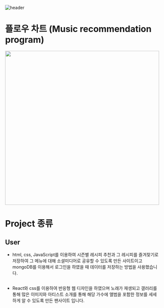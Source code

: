 ![header](https://capsule-render.vercel.app/api?type=waving&&&color=0:00BCF2,100:2158A8&height=250&width=867.2&section=header&text=Personal%20Projectgather&fontSize=45&fontAlignY=45&fontColor=skyblue)

# 플로우 차트 (Music recommendation program)
<img src = "https://github.com/user-attachments/assets/aaf18104-701e-49ba-992b-5200dee76f5d" width="500px" height="500px">

# Project 종류
## User
- html, css, JavaScript를 이용하여 시즌별 레시피 추천과 그 레시피를 즐겨찾기로 저장하여 그 메뉴에 대해 소셜미디어로 공유할 수 있도록 만든 사이트이고
  mongoDB를 이용해서 로그인을 하였을 때 데이터를 저장하는 방법을 사용했습니다.

##
- React와 css를 이용하여 반응형 웹 디자인을 하였으며 노래가 재생되고 갤러리를 통해 많은 이미지와 아티스트 소개를 통해 해당 가수에 앨범을 포함한 정보를 세세하게 알 수 있도록
  만든 팬사이트 입니다.
